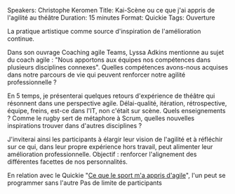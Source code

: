 Speakers: Christophe Keromen
Title: Kai-Scène ou ce que j'ai appris de l'agilité au théâtre
Duration: 15 minutes
Format: Quickie
Tags: Ouverture

La pratique artistique comme source d'inspiration de l'amélioration continue.

Dans son ouvrage Coaching agile Teams,  Lyssa Adkins mentionne au sujet du coach agile : "Nous apportons aux équipes nos compétences dans plusieurs disciplines connexes".
Quelles compétences avons-nous acquises dans notre parcours de vie qui peuvent renforcer notre agilité professionnelle ?

En 5 temps, je présenterai quelques retours d'expérience de théâtre qui résonnent dans une perspective agile. Délai-qualité, itération, rétrospective, équipe, freins, est-ce dans l'IT, non c'était sur scène.
Quels enseignements ? Comme le rugby sert de métaphore à Scrum, quelles nouvelles inspirations trouver dans d'autres disciplines ?

J'inviterai ainsi les participants à élargir leur vision de l'agilité et à réfléchir sur ce qui, dans leur propre expérience hors travail, peut alimenter leur amélioration professionnelle. Objectif : renforcer l'alignement des différentes facettes de nos personnalités.

En relation avec le Quickie "[Ce que le sport m'a appris d'agile][]", l'un peut se programmer sans l'autre
Pas de limite de participants

[Ce que le sport m'a appris d'agile]: /sessions/ce-que-le-sport-ma-appris-dagile.html
